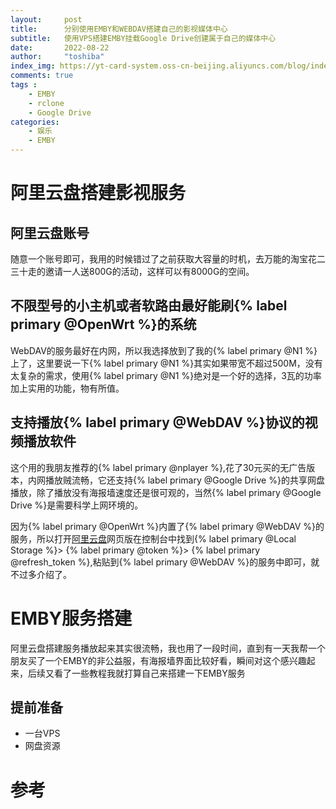 ```yaml
---
layout:     post
title:      分别使用EMBY和WEBDAV搭建自己的影视媒体中心
subtitle:   使用VPS搭建EMBY挂载Google Drive创建属于自己的媒体中心
date:       2022-08-22
author:     "toshiba"
index_img: https://yt-card-system.oss-cn-beijing.aliyuncs.com/blog/index-img/emby.png
comments: true
tags :
    - EMBY
    - rclone
    - Google Drive
categories:
    - 娱乐
    - EMBY
---
```


# 阿里云盘搭建影视服务

## 阿里云盘账号
随意一个账号即可，我用的时候错过了之前获取大容量的时机，去万能的淘宝花二三十走的邀请一人送800G的活动，这样可以有8000G的空间。

## 不限型号的小主机或者软路由最好能刷{% label primary @OpenWrt %}的系统
WebDAV的服务最好在内网，所以我选择放到了我的{% label primary @N1 %}上了，这里要说一下{% label primary @N1 %}其实如果带宽不超过500M，没有太复杂的需求，使用{% label primary @N1 %}绝对是一个好的选择，3瓦的功率加上实用的功能，物有所值。

## 支持播放{% label primary @WebDAV %}协议的视频播放软件
这个用的我朋友推荐的{% label primary @nplayer %},花了30元买的无广告版本，内网播放贼流畅，它还支持{% label primary @Google Drive %}的共享网盘播放，除了播放没有海报墙速度还是很可观的，当然{% label primary @Google Drive %}是需要科学上网环境的。

因为{% label primary @OpenWrt %}内置了{% label primary @WebDAV %}的服务，所以打开[阿里云盘](https://www.aliyundrive.com/drive)网页版在控制台中找到{% label primary @Local Storage %}> {% label primary @token %}> {% label primary @refresh_token %},粘贴到{% label primary @WebDAV %}的服务中即可，就不过多介绍了。




# EMBY服务搭建

阿里云盘搭建服务播放起来其实很流畅，我也用了一段时间，直到有一天我帮一个朋友买了一个EMBY的非公益服，有海报墙界面比较好看，瞬间对这个感兴趣起来，后续又看了一些教程我就打算自己来搭建一下EMBY服务

## 提前准备
* 一台VPS
* 网盘资源








# 参考

[^1]: [VPS搭建EMBY & 挂载Google Drive 搭建自己的媒体中心](https://www.unvone.com/71884.html)
[^2]: [Docker部署EMBY](https://mrchou.com/internet/how-to-set-emby-by-docker.html)
[^3]: [再来谈谈Emby+Google Drive的私人影视库搭建](https://mrchou.com/internet/lets-talk-about-private-media-library-build-by-emby-and-google-drive.html)

